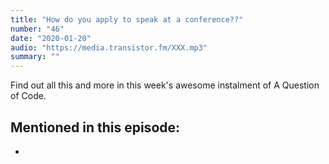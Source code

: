 ```yaml
---
title: "How do you apply to speak at a conference??"
number: "46"
date: "2020-01-20"
audio: "https://media.transistor.fm/XXX.mp3"
summary: ""
---
```


Find out all this and more in this week's awesome instalment of A Question of Code.

## Mentioned in this episode:

* []()